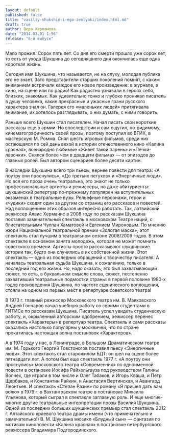 ```yaml
---
layout: default
published: false
title: "vasiliy-shukshin-i-ego-zemlyaki/index.html.md"
draft: true
author: Вера Харламова
date: "2014.03.01 1:56"
release: "6-й выпуск"
---
```


Мало прожил. Сорок пять лет. Со дня его смерти прошло уже сорок лет, то есть от ухода Шукшина до сегодняшнего дня окончилась еще одна короткая жизнь.

Сегодня имя Шукшина, что называется, не на слуху, молодая публика его не знает. Зато представители старших поколений помнят, с каким вниманием встречали каждое его новое произведение: в журнале, в кино, на сцене или по радио! Как радостно узнавали в героях себя, близких, знакомых. Как удивительно тонко и глубоко проникал писатель в душу человека, какие прекрасные и ужасные грани русского характера знал он. Галерея его «маленьких людей» притягивала внимание, их хотелось разглядывать, о них думать, с ними говорить.

Раньше всего Шукшин стал писателем. Начал писать свои короткие рассказы еще в армии. Но впоследствии и сам ощутил, по-видимому, кинематографичность своей прозы, поэтому поступил во ВГИК, в мастерскую М. Ромма. Снял шесть игровых фильмов, среди них остающаяся по сей день вехой в истории отечественного кино «Калина красная», всенародно любимые «Живет такой парень» и «Печки-лавочки». Снялся более чем в двадцати фильмах — от эпизодов до главных ролей. Был автором сценариев более десяти картин.

В наследии Шукшина всего три пьесы, вернее повести для театра: «А поутру они проснулись», «До третьих петухов» и «Энергичные люди». Но вся его проза очень театральна, это знают не только профессиональные артисты и режиссеры, но даже абитуриенты: шукшинский репертуар по-прежнему популярен на вступительных экзаменах в театральные вузы. Рельефные персонажи, герои и «чудики» сходят один за другим со страниц его рассказов и повестей. Над воплощением этих образов интересно работать. Так, латвийский режиссер Алвис Херманис в 2008 году по рассказам Шукшина поставил замечательный спектакль в московском Театре наций, с блистательными Чулпан Хаматовой и Евгением Мироновым. По мнению жюри Национальной театральной премии «Золотая маска», этот спектакль стал лучшим в театральном сезоне 2008/2009 годов. В этом спектакле в основном занята молодежь, которая не может помнить советского времени. Артисты просто рассказывают шукшинские истории так, будто они случились в их собственной жизни. Этот спектакль — одно из последних обращений к творчеству писателя. А началась театральная судьба Шукшина, к сожалению, только в последний год его жизни. Но, надо сказать, это был захватывающий сюжет, то есть, в буквальном смысле слова, сюжет, постепенно захвативший театральные подмостки страны: в первой половине 1980-х годов произведения Шушкина, по частоте сценического воплощения, стояли на одном из первых мест в репертуаре советского театра!

В 1973 г. главный режиссер Московского театра им. В. Маяковского Андрей Гончаров начал учебную работу со своими студентами в ГИТИСе по рассказам Шукшина. Писатель успел увидеть студенческую работу, и, окрыленный авторским одобрением, режиссер перенес спектакль «Характеры» в репертуар театра. Спектакль и сами рассказы оказались настолько популярны у москвичей, что по стране прокатилась настоящая волна постановок «Характеров».

А в 1974 году у нас, в Ленинграде, в Большом Драматическом театре им. М. Горького Георгий Товстоногов поставил пьесу «Энергичные люди». Этот спектакль стал старожилом БДТ: он шел на сцене более пятнадцати лет. А потом был еще спектакль 1977 г. «А поутру они проснулись» московского театра «Современник» по одноименной повести в остановке Иосифа Райхельгауза под руководством Галины Волчек, где играли в том числе и Олег Табаков, и Игорь Кваша, и Петр Щербаков, и Константин Райкин, и Анастасия Вертинская, и Авангард Леонтьев. И спектакль «Степан Разин» по роману «Я пришел дать вам волю» в 1979 г. в Вахтанговском театре в постановке Михаила Ульянова, который сыграл в спектакле заглавную роль. И еще многие-многие другие театральные интерпретации прозы Василия Шукшина… Одной из последних больших шукшинских премьер стал спектакль 2012 г. Алтайского краевого театра драмы имени (что примечательно и замечательно!) В. М. Шукшина мюзикл «Блудный сын» — фантазия по мотивам киноповести «Калина красная» в постановке петербургского режиссера Владимира Подгородинского.